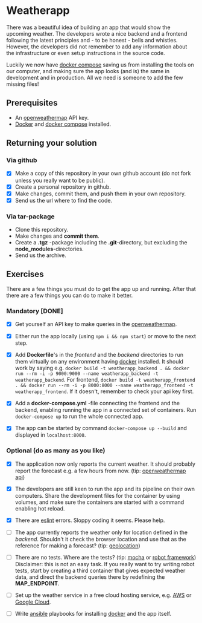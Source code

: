 # Weatherapp

There was a beautiful idea of building an app that would show the upcoming weather. The developers wrote a nice backend and a frontend following the latest principles and - to be honest - bells and whistles. However, the developers did not remember to add any information about the infrastructure or even setup instructions in the source code.

Luckily we now have [docker compose](https://docs.docker.com/compose/) saving us from installing the tools on our computer, and making sure the app looks (and is) the same in development and in production. All we need is someone to add the few missing files!

## Prerequisites

* An [openweathermap](http://openweathermap.org/) API key.
* [Docker](https://www.docker.com/) and [docker compose](https://docs.docker.com/compose/) installed.

## Returning your solution

### Via github

* [x] Make a copy of this repository in your own github account (do not fork unless you really want to be public).
* [x] Create a personal repository in github.
* [x] Make changes, commit them, and push them in your own repository.
* [x] Send us the url where to find the code.

### Via tar-package

* Clone this repository.
* Make changes and **commit them**.
* Create a **.tgz** -package including the **.git**-directory, but excluding the **node_modules**-directories.
* Send us the archive.

## Exercises

There are a few things you must do to get the app up and running. After that there are a few things you can do to make it better.

### Mandatory [DONE]

* [x] Get yourself an API key to make queries in the [openweathermap](http://openweathermap.org/).

* [x] Either run the app locally (using `npm i && npm start`) or move to the next step.

* [x] Add **Dockerfile**'s in the _frontend_ and the _backend_ directories to run them virtually on any environment having [docker](https://www.docker.com/) installed. It should work by saying e.g. `docker build -t weatherapp_backend . && docker run --rm -i -p 9000:9000 --name weatherapp_backend -t weatherapp_backend`. For frontend, `docker build -t weatherapp_frontend . && docker run --rm -i -p 8000:8000 --name weatherapp_frontend -t weatherapp_frontend`. If it doesn't, remember to check your api key first.

* [x] Add a **docker-compose.yml** -file connecting the frontend and the backend, enabling running the app in a connected set of containers. Run `docker-compose up` to run the whole connected app.
* [x] The app can be started by command `docker-compose up --build` and displayed in `localhost:8000`.

### Optional (do as many as you like)

* [x] The application now only reports the current weather. It should probably report the forecast e.g. a few hours from now. (tip: [openweathermap api](https://openweathermap.org/forecast5))

- [x] The developers are still keen to run the app and its pipeline on their own computers. Share the development files for the container by using volumes, and make sure the containers are started with a command enabling hot reload.

- [x] There are [eslint](http://eslint.org/) errors. Sloppy coding it seems. Please help.

- [ ] The app currently reports the weather only for location defined in the _backend_. Shouldn't it check the browser location and use that as the reference for making a forecast? (tip: [geolocation](https://developer.mozilla.org/en-US/docs/Web/API/Geolocation/Using_geolocation))

- [ ] There are no tests. Where are the tests? (tip: [mocha](https://mochajs.org/) or [robot framework](http://robotframework.org/)) Disclaimer: this is not an easy task. If you really want to try writing robot tests, start by creating a third container that gives expected weather data, and direct the backend queries there by redefining the **MAP_ENDPOINT**.

- [ ] Set up the weather service in a free cloud hosting service, e.g. [AWS](https://aws.amazon.com/free/) or [Google Cloud](https://cloud.google.com/free/).

- [ ] Write [ansible](http://docs.ansible.com/ansible/intro.html) playbooks for installing [docker](https://www.docker.com/) and the app itself.
